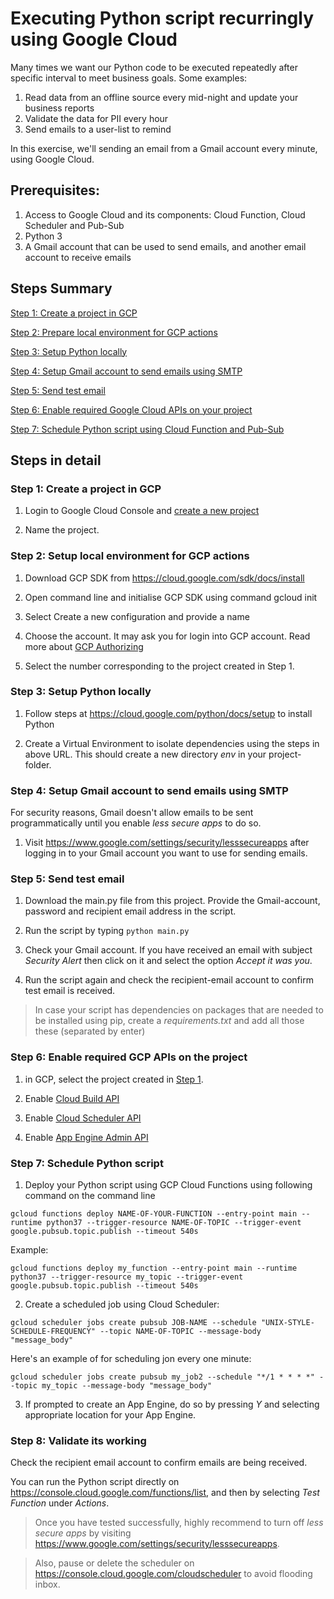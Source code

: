# Executing Python script recurringly using Google Cloud

Many times we want our Python code to be executed repeatedly after specific interval to meet business goals. Some examples:
1. Read data from an offline source every mid-night and update your business reports
2. Validate the data for PII every hour
3. Send emails to a user-list to remind

In this exercise, we'll sending an email from a Gmail account every minute, using Google Cloud.

## Prerequisites:
1. Access to Google Cloud and its components: Cloud Function, Cloud Scheduler and Pub-Sub
2. Python 3
3. A Gmail account that can be used to send emails, and another email account to receive emails

## Steps Summary
[Step 1: Create a project in GCP](#step1)

[Step 2: Prepare local environment for GCP actions](#step2)

[Step 3: Setup Python locally](#step3)

[Step 4: Setup Gmail account to send emails using SMTP](#step4)

[Step 5: Send test email](#step5)

[Step 6: Enable required Google Cloud APIs on your project](#step6)

[Step 7: Schedule Python script using Cloud Function and Pub-Sub](#step7)


## Steps in detail

### <a name="step1"></a>Step 1: Create a project in GCP

1. Login to Google Cloud Console and [create a new project](https://console.developers.google.com/projectcreate) 

2. Name the project. 

### <a name="step2"></a>Step 2: Setup local environment for GCP actions

1. Download GCP SDK from https://cloud.google.com/sdk/docs/install

2. Open command line and initialise GCP SDK using command gcloud init

3. Select Create a new configuration and provide a name

4. Choose the account. It may ask you for login into GCP account. Read more about [GCP Authorizing](https://cloud.google.com/sdk/docs/authorizing)

5. Select the number corresponding to the project created in Step 1. 

### <a name="step3"></a>Step 3: Setup Python locally

1. Follow steps at https://cloud.google.com/python/docs/setup to install Python

2. Create a Virtual Environment to isolate dependencies using the steps in above URL. This should create a new directory *env* in your project-folder. 

### <a name="step4"></a>Step 4: Setup Gmail account to send emails using SMTP

For security reasons, Gmail doesn't allow emails to be sent programmatically until you enable *less secure apps* to do so.

1.  Visit https://www.google.com/settings/security/lesssecureapps after logging in to your Gmail account you want to use for sending emails.

### <a name="step5"></a>Step 5: Send test email

1. Download the main.py file from this project. Provide the Gmail-account, password and recipient email address in the script.

2. Run the script by typing `python main.py`

3. Check your Gmail account. If you have received an email with subject *Security Alert* then click on it and select the option *Accept it was you*.

4. Run the script again and check the recipient-email account to confirm test email is received.

> In case your script has dependencies on packages that are needed to be installed using pip, create a *requirements.txt* and add all those these (separated by enter)

### <a name="step6"></a> Step 6: Enable required GCP APIs on the project

1. in GCP, select the project created in [Step 1](#step1).

2. Enable [Cloud Build API](https://console.developers.google.com/apis/api/cloudbuild.googleapis.com/overview)

3. Enable [Cloud Scheduler API](https://console.developers.google.com/apis/api/cloudscheduler.googleapis.com/overview)

4. Enable [App Engine Admin API](https://console.developers.google.com/apis/api/appengine.googleapis.com/overview)


### <a name="step7"></a> Step 7: Schedule Python script

1. Deploy your Python script using GCP Cloud Functions using following command on the command line

`gcloud functions deploy NAME-OF-YOUR-FUNCTION --entry-point main --runtime python37 --trigger-resource NAME-OF-TOPIC --trigger-event google.pubsub.topic.publish --timeout 540s`

Example:

`gcloud functions deploy my_function --entry-point main --runtime python37 --trigger-resource my_topic --trigger-event google.pubsub.topic.publish --timeout 540s`

2. Create a scheduled job using Cloud Scheduler:

`gcloud scheduler jobs create pubsub JOB-NAME --schedule "UNIX-STYLE-SCHEDULE-FREQUENCY" --topic NAME-OF-TOPIC --message-body "message_body"`

Here's an example of for scheduling jon every one minute:

`gcloud scheduler jobs create pubsub my_job2 --schedule "*/1 * * * *" --topic my_topic --message-body "message_body"`

3. If prompted to create an App Engine, do so by pressing *Y* and selecting appropriate location for your App Engine.

### <a name="step8"></a> Step 8: Validate its working

Check the recipient email account to confirm emails are being received.

You can run the Python script directly on https://console.cloud.google.com/functions/list, and then by selecting *Test Function* under *Actions*. 


> Once you have tested successfully, highly recommend to turn off *less secure apps* by visiting https://www.google.com/settings/security/lesssecureapps.

> Also, pause or delete the scheduler on https://console.cloud.google.com/cloudscheduler to avoid flooding inbox.




